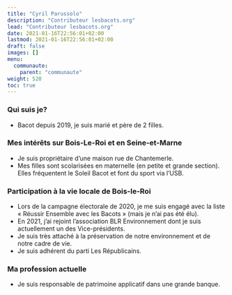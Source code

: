 ```yaml
---
title: "Cyril Parussolo"
description: "Contributeur lesbacots.org"
lead: "Contributeur lesbacots.org"
date: 2021-01-16T22:56:01+02:00
lastmod: 2021-01-16T22:56:01+02:00
draft: false
images: []
menu:
  communaute:
    parent: "communaute"
weight: 520
toc: true
---
```


### Qui suis je?

- Bacot depuis 2019, je suis marié et père de 2 filles.

### Mes intérêts sur Bois-Le-Roi et en Seine-et-Marne

- Je suis propriétaire d’une maison rue de Chantemerle.
- Mes filles sont scolarisées en maternelle (en petite et grande section). Elles fréquentent le Soleil Bacot et font du sport via l’USB.

### Participation à la vie locale de Bois-le-Roi

- Lors de la campagne électorale de 2020, je me suis engagé avec la liste « Réussir Ensemble avec les Bacots » (mais je n’ai pas été élu).
- En 2021, j’ai rejoint l’association BLR Environnement dont je suis actuellement un des Vice-présidents.
- Je suis très attaché à la préservation de notre environnement et de notre cadre de vie.
- Je suis adhérent du parti Les Républicains.

### Ma profession actuelle

- Je suis responsable de patrimoine applicatif dans une grande banque.